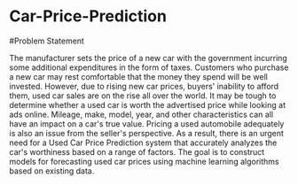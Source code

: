 # Car-Price-Prediction

#Problem Statement

The manufacturer sets the price of a new car with the government incurring
some additional expenditures in the form of taxes. Customers who
purchase a new car may rest comfortable that the money they spend will
be well invested. However, due to rising new car prices, buyers' inability to
afford them, used car sales are on the rise all over the world. It may be
tough to determine whether a used car is worth the advertised price while
looking at ads online. Mileage, make, model, year, and other characteristics
can all have an impact on a car's true value. Pricing a used automobile
adequately is also an issue from the seller's perspective. As a result, there
is an urgent need for a Used Car Price Prediction system that accurately
analyzes the car's worthiness based on a range of factors. The goal is to
construct models for forecasting used car prices using machine learning
algorithms based on existing data.
